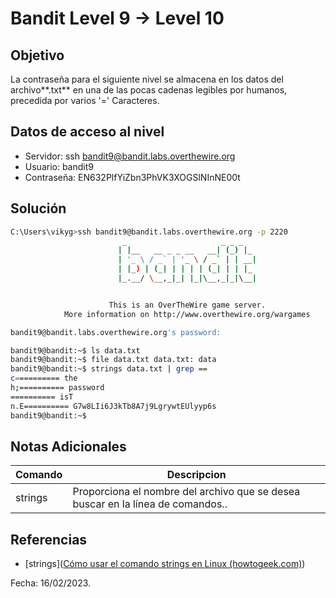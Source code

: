 # Bandit Level 9 → Level 10

## Objetivo
La contraseña para el siguiente nivel se almacena en los datos del archivo**.txt** en una de las pocas cadenas legibles por humanos, precedida por varios '=' Caracteres.

## Datos de acceso al nivel
* Servidor: ssh bandit9@bandit.labs.overthewire.org
* Usuario: bandit9
* Contraseña: EN632PlfYiZbn3PhVK3XOGSlNInNE00t

## Solución
``` bash
C:\Users\vikyg>ssh bandit9@bandit.labs.overthewire.org -p 2220
                         _                     _ _ _
                        | |__   __ _ _ __   __| (_) |_
                        | '_ \ / _` | '_ \ / _` | | __|
                        | |_) | (_| | | | | (_| | | |_
                        |_.__/ \__,_|_| |_|\__,_|_|\__|


                      This is an OverTheWire game server.
            More information on http://www.overthewire.org/wargames

bandit9@bandit.labs.overthewire.org's password:
````
``` bash
bandit9@bandit:~$ ls data.txt 
bandit9@bandit:~$ file data.txt data.txt: data 
bandit9@bandit:~$ strings data.txt | grep == 
c========== the 
h;========== password 
========== isT 
n.E========== G7w8LIi6J3kTb8A7j9LgrywtEUlyyp6s 
bandit9@bandit:~$
```

## Notas Adicionales

|Comando | Descripcion |
|-----|-------|
| strings | Proporciona el nombre del archivo que se desea buscar en la línea de comandos..

## Referencias
* [strings]([Cómo usar el comando strings en Linux (howtogeek.com)](https://www.howtogeek.com/427805/how-to-use-the-strings-command-on-linux/))

Fecha: 16/02/2023.